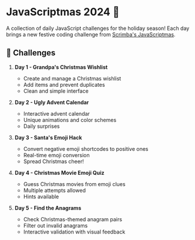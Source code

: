 # JavaScriptmas 2024 🎄

A collection of daily JavaScript challenges for the holiday season! Each day brings a new festive coding challenge from [Scrimba's JavaScriptmas](https://scrimba.com/javascriptmas-c0javascriptmas).

## 🎅 Challenges

1. **Day 1 - Grandpa's Christmas Wishlist**
   - Create and manage a Christmas wishlist
   - Add items and prevent duplicates
   - Clean and simple interface

2. **Day 2 - Ugly Advent Calendar**
   - Interactive advent calendar
   - Unique animations and color schemes
   - Daily surprises

3. **Day 3 - Santa's Emoji Hack**
   - Convert negative emoji shortcodes to positive ones
   - Real-time emoji conversion
   - Spread Christmas cheer!

4. **Day 4 - Christmas Movie Emoji Quiz**
   - Guess Christmas movies from emoji clues
   - Multiple attempts allowed
   - Hints available

5. **Day 5 - Find the Anagrams**
   - Check Christmas-themed anagram pairs
   - Filter out invalid anagrams
   - Interactive validation with visual feedback
